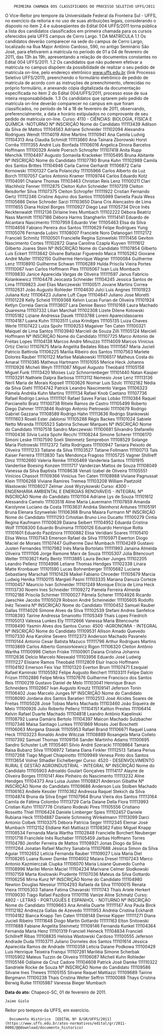         PRIMEIRA CHAMADA DOS CLASSIFICADOS DO PROCESSO SELETIVO UFFS/2011  

O Vice-Reitor pro tempore da Universidade Federal da Fronteira Sul - UFFS, no exercício da reitoria e no uso de suas atribuições legais, considerando o disposto no item 2.4 e subseqüentes do Edital 004 UFFS/2011 torna pública a lista dos candidatos classificados em primeira chamada para os cursos oferecidos pela UFFS campus de Cerro Largo. 1 DA MATRÍCULA 1.1 Os candidatos deverão comparecer na sede do campus de Cerro Largo, localizado na Rua Major Antônio Cardoso, 590, no antigo Seminário São José, para efetivarem a matrícula no período de 01 a 04 de fevereiro de 2011, das 13h às 19h, apresentando a relação de documentos constantes no Edital 004 UFFS/2011. 1.2 Os candidatos que não puderem efetivar a matrícula no campus dispõem da possibilidade de realizar o seu pedido de matrícula on-line, pelo endereço eletrônico www.uffs.edu.br (link Processo Seletivo UFFS/2011), preenchendo o formulário eletrônico de pedido de matrícula de acordo com as instruções de preenchimento, oferecidas no próprio formulário, e anexando cópia digitalizada da documentação especificada no item 2 do Edital 004/UFFS/2011, processo esse de sua inteira responsabilidade. 1.3 Os candidatos que optarem pelo pedido de matrícula on-line deverão comparecer no campus em que foram classificados, no período de 14 a 18 de fevereiro de 2011, observando, preferencialmente, a data e horário estipulados no comprovante de seu pedido de matrícula on-line. Curso: 4110 - CIÊNCIAS: BIOLOGIA, FÍSICA E QUÍMICA -NOTURNO Nº INSCRIÇÃO Nome do Candidato 111113439 Adilson da Silva de Mattos 111104563 Adriane Schneider 111102094 Alexandra Rodrigues Wendt 111114019 Aline Martins 111110941 Ana Camila Ludvig 111104313 Ana Claudia Schmidt 111113660 Ana Tainara Zborowski Horst Corrêa 111111355 André Luis Bonfada 111106016 Angelica Dinora Barcelos Hoffmann 111100329 Aniele Poersch Schropfer 111107418 Anita Rupp Menchik 111104497 Augusto Somavila Krackeker 111105495 Bruna Abitante Nº INSCRIÇÃO Nome do Candidato 111107780 Bruna Kuhn 111102989 Camila dos Santos Brittes 111104946 Carla Carine Gerhardt 111106872 Carla Kornowski 111101327 Carla Polanczky 111105966 Carlos Alberto da Luz Borch 111107057 Carlos Antonio Kramer 111109744 Carlos Eduardo Kotz 111104091 Chaiane Thomas 111103463 Christian Reis Lenz 111100211 Clari Wachholz Fenner 111112875 Cleiton Kuhn Schneider 111107319 Cleiton Reisdorfer Silva 111107375 Cleiton Schropfer 111111922 Cristian Fernando Gertz 111112346 Cristine Aquino dos Santos 111105989 Daniella Paula Wess 111105686 Deise Schroder Sarzi 111103650 Diana Cris Alencastro de Lima 111111655 Diana Holzel Borges 111110927 Diego Leal 111105734 Dirce Inês Recktenwaldt 111112136 Dirlaine Ines Mumbach 111102222 Débora Beatriz Nass Marmitt 111107186 Débora Harms Stangherlin 111114141 Eduardo de Alcantara Nascimento 111107959 Eduardo Vier 111105463 Elisa da Silva 111104656 Fabiano Pereira dos Santos 111110629 Felipe Rodrigues Yung 111105076 Fernanda Lubini 111108007 Franciele Noro Delanogari 111112172 Francieli Schmitz 111100501 Francielle Regina Szinwelski 111111456 Geviton Nascimento Cortes 111102872 Giana Carolina Czapla Kuyven 111111612 Gilberto Joares Stein Nº INSCRIÇÃO Nome do Candidato 111107854 Gilberto Luis Eckert 111113642 Gilvane Baltazar Figueredo Maicá 111105262 Giovane André Muller 111102150 Guilherme Henrique Wagner 111100084 Guilherme Lenz 111108910 Guilherme Schwan 111106289 Hulda Priscila Vieira Portes 111110067 Ivan Carlos Hoffmann Pies 111105067 Ivan Luís Mombach 111109830 Janice Aparecida Vargas de Oliveira 111111597 Janus Fabricio Kolankiewicz 111104478 Jeocasta Schneider 111104245 Jessica Santos de Lima 111109823 Joel Elias Marczewski 111100511 Jovane Martins Correa 111102631 João Augusto Rohleder 111104630 Julci Luis Angnes 111101923 Juliana Kotz 111106423 Juliane Luft Caye 111104841 Juliano Jose Moretti 111101228 Kelly Scheid 111109368 Kelvin Lucas Furian de Oliveira 111101924 Ketlyn Correia Garcia 111113607 Lara Denise Basso 111110168 Laura Machado Quaresma 111107332 Lilian Marchall 111102308 Lizete Dilene Kotowski 111105182 Liziane Andressa Dauek 111103788 Loreni Aparecidasoares 111104187 Luana Kuhn 111103511 Luisa Krindges 111105135 Luiza Chaves Werle 111107422 Luíza Spohr 111109253 Magaiver Ten Caten 111100321 Maiquel de Lima Santos 111103940 Marcieli de Souza Zilli 111105124 Marcieli Hoffmann Nº INSCRIÇÃO Nome do Candidato 111107725 Marco Antonio de Freitas Lopes 111104138 Marcos Andre Minuzzo 111114009 Marcos Vinicius Ortiz Clerici 111107675 Maria Angelita Bedates Ribas 111111567 Maria Jucieli Patricio Battirola 111106225 Marilia Ribeiro dos Santos 111107563 Marlete Dolores Rauber 111101122 Marlise Malakowski 111106517 Matheus Costa do Amaral 111110385 Matheus Hartmann 111101055 Merice Heck Johanns 111110926 Micheli Weyh 111111087 Miguel Augusto Theobald 111105158 Miguel Funk 111113420 Moises Luiz Schnorrenbeger 111101440 Natan Kasper 111103291 Nathiele Dalpra Barbosa 111113112 Nemesio Jose Lenz 111113136 Nerli Maria de Morais Kopsell 111103626 Niomar Luis Szulc 111102182 Nédia da Silva Giehl 111104742 Patrick Leandro Nascimento Vargas 111106323 Pâmela Andréia Kuhn Martins 111111134 Rafael Knob Caetano 111107736 Rafael Rodrigo Lanius 111111101 Rafael Saves Farias Lobão 111110384 Raquel Parcianello Bratz 111100738 Ritiele Ramos de Castro 111105499 Roberto Diego Dahmer 111113846 Rodrigo Antonio Pietrowski 111110679 Rodrigo Gabriel Gazzana 111108589 Rodrigo Hahn 111113636 Rodrigo Stankowski 111111603 Roxeli Ester Jablonsi 111105288 Régis Backes 111101024 Sabiele Netto Miranda 111105523 Sabrina Scheuer Marques Nº INSCRIÇÃO Nome do Candidato 111107518 Sandro Marczewski 111100681 Silvandro Stefanello 111100436 Silvia Luiza Spohr Recchi 111108244 Simone Scherer 111106170 Simoni Leske 111107590 Soeli Steinmetz Semprebon 111108529 Solange Maria Piotrowski 111112372 Talita Rodrigues 111100947 Taniara Peixoto de Oliveira 111111233 Tatiane da Silva 111103527 Tatiane Follmann 111100713 Taís Kaiser Ferreira 111113830 Taís Mendonça Fragoso 111105725 Vagner Shillreff Diniz 111102660 Valeria Reinke 111105469 Vanderleia Santos 111101915 Vanderlise Boesing Konzen 111111717 Vanderzan Mattos de Souza 111108049 Vanessa da Silva Baptista 111108638 Venati Izabel de Oliveira 111105551 Vinícios Chassot 111109366 Vinícius Ten Caten 111108988 Viviane Pagnussat Klein 111106268 Viviane Ramires Tremea 111103208 William Paetzold Wastowski 111108027 Zelmar José Wyzykowski Curso: 4300 - ENGENHARIA AMBIENTAL E ENERGIAS RENOVÁVEIS - INTEGRAL Nº INSCRIÇÃO Nome do Candidato 111101104 Adriane Lys de Souza 111101612 Alessandra Camelo 111103518 Aline Maria Lauermann 111107859 Amanda Karolynne Luciano da Costa 111103631 Andréa Steinhorst Antunes 111105191 Bruna Elenara Szynwelski 111106368 Bruna Maiara Furmann Nº INSCRIÇÃO Nome do Candidato 111111293 Crhistian Bruno Lino Ducatto 111100279 Cíntia Regina Kaufmann 111100639 Daiana Seibert 111104952 Eduarda Cristina Wolf 111108300 Eduardo Bruinsma 111100126 Eduardo Henrique Rotta 111101601 Eduardo Pazdziora 111100882 Elisa Veridiani Soares 111105410 Elisa Weiss 111107143 Emerson Rafael da Silva 111105971 Ewerton Diogo Maciel de Moraes 111107447 Guilherme Davi Mumbach 111104249 Gustavo Justen Fernandes 111107982 Inês Maria Bortolato 111111993 Janaina Almeida Oliveira 111111106 Jorge Ramone Marx de Souza 111105307 Júlia Bitencourt Welter 111103621 Kelly Bentz 111113885 Laura Becker Junges 111102205 Leandro Pellenz 111104996 Letiane Thomas Hendges 111102338 Linara Matte Kronbauer 111101590 Lucas Bohnenberger 111105682 Luciana Sebastiany Marschall 111101428 Maikel Fabiano Chroeder 111105679 Marcia Ludwig Henika 111100115 Margieli Pasini 111103335 Mariana Danuza Corteze 111100457 Mauricio Ivan Schneider 111101249 Monique Etícia de Lima Heck 111113730 Noemi Ines Schneider 111109272 Pamela Ferreira Almeida 111102186 Priscila Schirmer 111100027 Pâmela Scherer 111104926 Ricardo Jaeschke Jacobs 111105029 Robson André Scheineider 111105605 Rodolfo Inêz Teixeira Nº INSCRIÇÃO Nome do Candidato 111100452 Samuel Rauber Gallas 111114026 Simone Alves da Sliva 111102539 Stefani Andres Sanfelice 111108393 Tairine Andressa Smaniotto 111105349 Thaís Lopes Friedrich 111105013 Valessa Lunkes Ely 111112666 Vanessa Maria Bitencourte 111108490 Yasmin Alves dos Santos Curso: 4500 -AGRONOMIA - INTEGRAL Nº INSCRIÇÃO Nome do Candidato 111109531 Allison Amado Quevedo 111107330 Ana Karoline Severo 111112373 Anderson Machado Pavanelo 111110144 Antonio Cesar Batista Mazuco 111111796 Arthur Rodrigues Martins 111103869 Carlos Alberto Gonsiorkiewicz Rigon 111106320 Cleiton Antônio Wartha 111100996 Cleiton Friske 111100901 Daiana Cristina Johanns 111112636 Delcio Marcelo Nieswald 111103956 Eduardo José Ludwig 111111227 Elisiane Ramos Theobald 111112809 Eluir Inacio Hoffmann 111104192 Emerson Feix Vaz 111101320 Everton Brum 111107471 Ezequiel Rafael Kaminski 111105592 Felipe Augusto Reichert 111103311 Felipe Dalcin Frizon 111102886 Felipe Minks 111107676 Guilherme Francisco dos Santos Reis 111100219 Gustavo Daniel de Melo 111103041 Henrique Braun Schneiders 111102667 Ivan Augusto Kreutz 111109141 Jeferson Tonin 111106402 Joao Marcelo Junges Nº INSCRIÇÃO Nome do Candidato 111108090 Jordana dos Santos Baratieri 111102513 José Alcides Soares de Freitas 111105028 José Tobias Marks Machado 111103460 João Siqueira de Melo 111100926 Julio Roberto Pellenz 111104151 Kaliton Prestes 111106414 Kelvin Rafael Duarte Machado 111104818 Leandro Antônio Kapelinski 111108792 Luana Damáris Bertolo 111104397 Maicon Machado Sulzbacher 111107346 Maísa Santiago Lunkes 111101869 Moisés Joel Boschetti 111106063 Morgana Stasiak 111105953 Rafael Brand 111106671 Raquel Luana Heck 111103223 Ronaldo Andre Witczak 111108889 Rosangela Maria Colleto 111107392 Samuel Thomas 111109156 Sander Martinho Adams 111100695 Sandro Schuster Luft 111105461 Silvio André Szeracki 111109864 Tamara Raisa Bubanz Silva 111106972 Tatiana Elana Finkler 111112513 Tatiana Perius 111107268 Tiago Miguel Chiapinotto 111109949 Venesa Pinto dos Santos 111113654 Volnei Sthadler Eichelberger Curso: 4520 - DESENVOLVIMENTO RURAL E GESTÃO AGROINDUSTRIAL - INTEGRAL Nº INSCRIÇÃO Nome do Candidato 111105903 Adroaldo Goulart Gonçalves 111114117 Alayne de Oliveira Borges 111110141 Alex Pinheiro do Nascimento 111113232 Aline Hendges 111104373 Ana Luísa Justen 111108821 Anderson Gibathe Nº INSCRIÇÃO Nome do Candidato 111109686 Anderson Luis Stolben Machado 111106163 Andiele Kessler 111110362 Andressa Raquel Stekich da Silva 111104874 Bruna da Silva Engel 111107964 Bruna Vieira dos Santos 111113164 Camila de Fátima Colombo 111113729 Carla Daiane Della Flora 111113993 Cristian Kuhn 111107778 Cristiano Rodeski Pires 111105556 Cristiano Rossetto Thiel 111106424 Daniele Limberger Spies 111102457 Daniele Rubiana Heck 111104887 Daniele Schmeing Winkelmann 111113099 Darci Antonio Colbek 111103375 Débora Patricia Seger 111112345 Elemar José Mumbach 111112152 Elidiane Keli Mattiazzi 111108362 Fabio Miguel Knapp 111108534 Fernanda Maria Wartha 111102848 Francielle Borchert Neuberger 111101716 Francilele Inês Ruchaber 111105459 Jarbas Hoffmann Torres 111104780 Jenifer Ferreira de Mattos 111108921 Jonas Diogo da Silva 111111264 Jonatan Rafael Machry Sanabria 111107688 Jéssica Simon da Silva Aguiar 111102652 Letícia Fernanda Rauber 111109027 Lisia Maria Diel 111108265 Luana Ruwer Damke 111104002 Maiara Dresel 111107243 Marco Antonio Kazmierczak Ciupka 111106070 Maria Lisiane Quevedo Cunha 111108996 Marilei Menin Maciel 111104234 Marivane Celmer Slodkowski 111107159 Marta Koslowski Prudente 111107036 Mateus da Silva Gottardo 111106256 Mirna Kunz Nº INSCRIÇÃO Nome do Candidato 111104980 Newton Douglas Nieseiur 111104293 Rafaela da Silva 111100015 Renata Vieira 111105303 Tatiane Fatima Chavanski 111111743 Thaís Ariele Herkert 111109030 Tiago Rafael Pazdiora 111101116 Vanize Aline Schmatz Curso: 4802 - LETRAS - PORTUGUÊS E ESPANHOL - NOTURNO Nº INSCRIÇÃO Nome do Candidato 111109663 Ana Amélia Duarte 111111147 Ana Paula Birck 111112182 Andrezza Gallas de Azevedo 111111953 Andréia Cristina Eckhardt 111104182 Bianca Knapp Ten Caten 111108148 Denise Kipper 111111271 Diana Jucieli Ribeiro 111111648 Diogo Martin Gottardo 111111163 Elton Snitowski 111111688 Fabiane Angelita Steinmetz 111109146 Fernanda Kunkel 111104364 Fernanda Maria Henz 111101319 Francieli Heineck 111104834 Francieli Schillreff Ribas 111108835 Heloísa Wastowski Cardoso 111100555 Jeferson Andrade Duda 111103711 Juliano Dorneles dos Santos 111101614 Jéssica Aparecida Ramos de Andrade 111110358 Leticia Daiane Podkowa 111100429 Luis Henrique Teixeira Franqui 111107281 Mariléia Simone Scherbak 111105902 Mateus Tuzzin de Oliveira 111106087 Micheli Kuhn Rohleder 111105146 Odilaine da Cruz Cadore 111104608 Patrick José Damke 111110322 Sandriele Rocke de Souza Nº INSCRIÇÃO Nome do Candidato 111109586 Silvane Ines Thewes 111105155 Silvane Raquel Mattiazzi 111109689 Tairine Bergmann 111100238 Thais Cristina Welter Seffrin 111100088 Thays Cristina Berwig Rutke 111105987 Vanessa Bieger Mumbach

   **Data do ato:** Chapecó-SC, 01 de fevereiro de 2011.   
 

    Jaime Giolo   
 Reitor pro tempore da UFFS, em exercício. 

      Documento Histórico  [EDITAL Nº 8/GR/UFFS/2011](https://www.uffs.edu.br/atos-normativos/edital/gr/2011-0008/@@download/documento_historico)     
      
